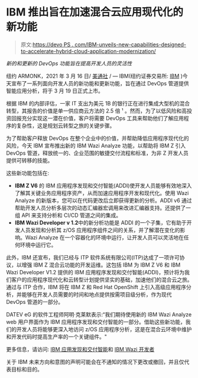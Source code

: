 # IBM 推出旨在加速混合云应用现代化的新功能

> 原文:[https://devo PS . com/IBM-unveils-new-capabilities-designed-to-accelerate-hybrid-cloud-application-modernization/](https://devops.com/ibm-unveils-new-capabilities-designed-to-accelerate-hybrid-cloud-application-modernization/)

*新的和更新的 DevOps 功能旨在提高开发人员的灵活性*

纽约 ARMONK，2021 年 3 月 16 日/ [美通社](http://www.prnewswire.com/) / — IBM(纽约证券交易所: [IBM](https://c212.net/c/link/?t=0&l=en&o=3061423-1&h=2071107501&u=https%3A%2F%2Fwww.ibm.com%2Finvestor&a=IBM) )今天宣布了一系列面向开发人员的新功能和更新功能，旨在通过 DevOps 管道提供智能应用分析，将于 3 月 19 日正式上市。

根据 IBM 的内部评估，一家 IT 支出为美元 1B 的银行正在进行集成大型机的混合转型，其报告的价值是单一供应商云方法的 2.5 倍 ¹ 。然而，为了以低风险和高投资回报充分实现这一潜在价值，客户将需要 DevOps 工具来帮助他们了解应用程序的复杂性，这是规划云转型之旅的关键步骤。

为了帮助客户释放 DevOps 在整个企业中的价值，并帮助降低应用程序现代化的风险，今天 IBM 宣布推出新的 IBM Wazi Analyze 功能，以帮助将 IBM Z 引入 DevOps 管道，释放统一的、企业范围的敏捷交付流程和标准，为非 Z 开发人员提供可转移的技能。

这些新功能包括在:

*   **IBM Z V6**
    的 IBM 应用程序发现和交付智能(ADDI)使开发人员能够有效地深入了解其关键业务应用程序资产，从而加速应用程序开发和现代化。使用 Wazi Analyze 的新版本，您可以在代码更改后立即获得更新的分析。ADDI v6 通过帮助开发人员分析多层次的动态汇编器宏调用来改进汇编器支持。还提供了一组 API 来支持分析和 CI/CD 管道之间的集成。
*   **IBM Wazi Developer v 1.2**中的新分析功能是 ADDI 的一个子集，它有助于开发人员发现和分析其 z/OS 应用程序组件之间的关系，并了解潜在变化的影响。Wazi Analyze 在一个容器化的环境中运行，让开发人员可以灵活地在任何环境中运行它。

此外，IBM 还宣布，我们已经与 ITP 软件系统有限公司(ITP)达成了一项许可协议，以增强 IBM Z 混合云功能的开发运维。这包括 IBM 为 IBM Z V6 和 IBM Wazi Developer V1.2 提供的 IBM 应用程序发现和交付智能(ADDI)，预计将为我们客户的应用程序现代化和云转型计划提供坚实的基础，加速他们的混合云之旅。通过与 ITP 合作，IBM 将在 IBM Z 和 Red Hat OpenShift 上引入高级应用程序分析，并能够在开发人员需要的时间和地点提供按需项目级分析，作为现代 DevOps 管道的一部分。

DATEV eG 的软件工程师阿明·克莱默表示:“我们期待使用新的 IBM Wazi Analyze web 用户界面作为 IBM 应用程序发现和交付智能的一部分。借助这些新功能，我们的开发人员将能够更深入地访问 z/OS 应用程序分析，这是在混合云环境中维护和开发代码时提高生产率的一个关键组件。"

更多信息，请访问: [IBM 应用发现和交付智能](https://www.ibm.com/products/app-discovery-and-delivery-intelligence)和 [IBM Wazi 开发者](https://www.ibm.com/products/wazi-developer)

关于 IBM 未来方向和意图的声明可能会在不通知的情况下更改或撤回，并且仅代表目标和目的。